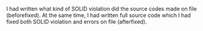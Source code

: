 I had written what kind of SOLID violation did the source codes made on file (beforefixed).
At the same time, I had written full source code which I had fixed both SOLID violation and errors on file (afterfixed).
